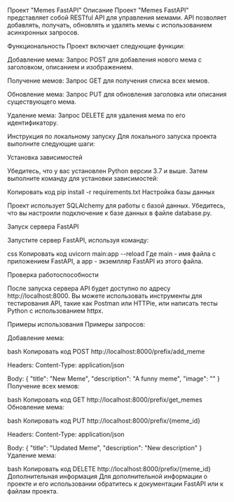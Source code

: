 Проект "Memes FastAPI"
Описание
Проект "Memes FastAPI" представляет собой RESTful API для управления мемами. API позволяет добавлять, получать, обновлять и удалять мемы с использованием асинхронных запросов.

Функциональность
Проект включает следующие функции:

Добавление мема: Запрос POST для добавления нового мема с заголовком, описанием и изображением.

Получение мемов: Запрос GET для получения списка всех мемов.

Обновление мема: Запрос PUT для обновления заголовка или описания существующего мема.

Удаление мема: Запрос DELETE для удаления мема по его идентификатору.

Инструкция по локальному запуску
Для локального запуска проекта выполните следующие шаги:

Установка зависимостей

Убедитесь, что у вас установлен Python версии 3.7 и выше. Затем выполните команду для установки зависимостей:

Копировать код
pip install -r requirements.txt
Настройка базы данных

Проект использует SQLAlchemy для работы с базой данных. Убедитесь, что вы настроили подключение к базе данных в файле database.py.

Запуск сервера FastAPI

Запустите сервер FastAPI, используя команду:

css
Копировать код
uvicorn main:app --reload
Где main - имя файла с приложением FastAPI, а app - экземпляр FastAPI из этого файла.

Проверка работоспособности

После запуска сервера API будет доступно по адресу http://localhost:8000. Вы можете использовать инструменты для тестирования API, такие как Postman или HTTPie, или написать тесты Python с использованием httpx.

Примеры использования
Примеры запросов:

Добавление мема:

bash
Копировать код
POST http://localhost:8000/prefix/add_meme

Headers:
Content-Type: application/json

Body:
{
  "title": "New Meme",
  "description": "A funny meme",
  "image": "<base64-encoded-image>"
}
Получение всех мемов:

bash
Копировать код
GET http://localhost:8000/prefix/get_memes
Обновление мема:

bash
Копировать код
PUT http://localhost:8000/prefix/{meme_id}

Headers:
Content-Type: application/json

Body:
{
  "title": "Updated Meme",
  "description": "New description"
}
Удаление мема:

bash
Копировать код
DELETE http://localhost:8000/prefix/{meme_id}
Дополнительная информация
Для дополнительной информации о проекте и его использовании обратитесь к документации FastAPI или к файлам проекта.

